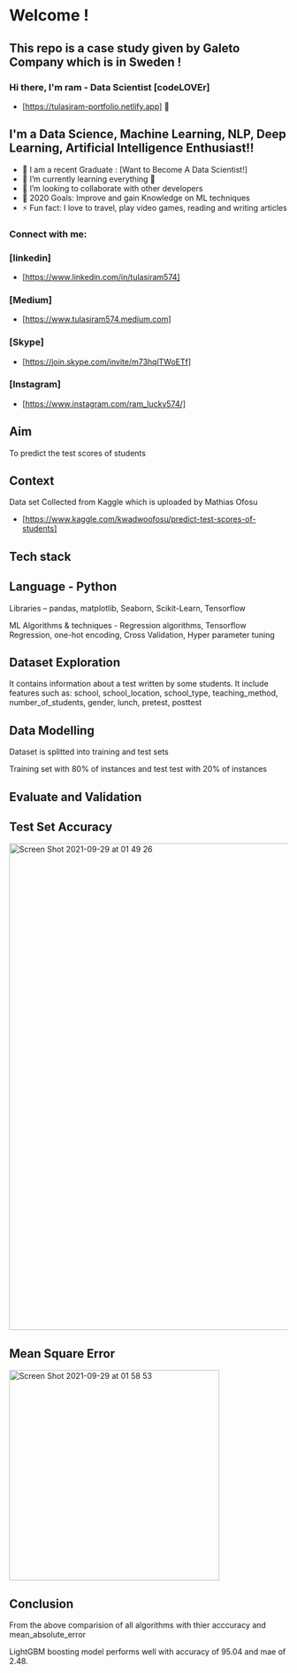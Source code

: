 # Welcome !

## This repo is a case study given by Galeto Company which is in Sweden !

### Hi there, I'm ram - Data Scientist [codeLOVEr] 

* [https://tulasiram-portfolio.netlify.app] 👋


## I'm a Data Science, Machine Learning, NLP, Deep Learning, Artificial Intelligence Enthusiast!!

- 🔭 I am a recent Graduate : [Want to Become A Data Scientist!]
- 🌱 I’m currently learning everything 🤣
- 👯 I’m looking to collaborate with other developers
- 🥅 2020 Goals: Improve and gain Knowledge on ML techniques
- ⚡ Fun fact: I love to travel, play video games, reading and writing articles

### Connect with me:

### [linkedin]
* [https://www.linkedin.com/in/tulasiram574]
### [Medium]
* [https://www.tulasiram574.medium.com]
### [Skype]
* [https://join.skype.com/invite/m73hqlTWoETf]
### [Instagram]
* [https://www.instagram.com/ram_lucky574/]

## Aim

To predict the test scores of students


## Context

Data set Collected from Kaggle which is uploaded by Mathias Ofosu
* [https://www.kaggle.com/kwadwoofosu/predict-test-scores-of-students]

## Tech stack

## Language - Python

Libraries – pandas, matplotlib, Seaborn, Scikit-Learn, Tensorflow

ML Algorithms & techniques - Regression algorithms, Tensorflow Regression, one-hot encoding, Cross Validation, Hyper parameter tuning

## Dataset Exploration

It contains information about a test written by some students. 
It include features such as: 
school, school_location, school_type, teaching_method, number_of_students,	gender,	lunch, pretest,	posttest

## Data Modelling

Dataset is splitted into training and test sets

Training set with 80% of instances and test test with 20% of instances

## Evaluate and Validation

## Test Set Accuracy 

<img width="879" alt="Screen Shot 2021-09-29 at 01 49 26" src="https://user-images.githubusercontent.com/38869311/135182542-97a11326-cb54-4b74-a537-cf947ca31fc6.png">

## Mean Square Error

<img width="380" alt="Screen Shot 2021-09-29 at 01 58 53" src="https://user-images.githubusercontent.com/38869311/135182959-c4df00de-b4e6-4df4-9299-718eccc5d499.png">

## Conclusion

From the above comparision of all algorithms with thier acccuracy and mean_absolute_error

LightGBM boosting model performs well with accuracy of 95.04 and mae of 2.48.









